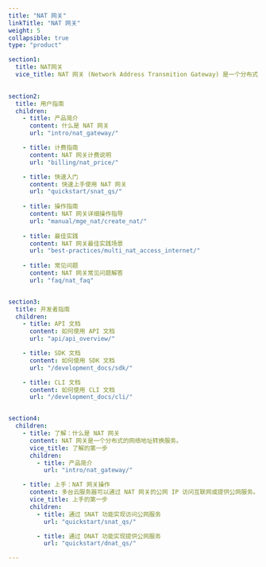 ```yaml
---
title: "NAT 网关"
linkTitle: "NAT 网关"
weight: 5
collapsible: true
type: "product"

section1:
  title: NAT网关
  vice_title: NAT 网关 (Network Address Transmition Gateway) 是一个分布式的网络地址转换服务，可以为私有网络的云服务器提供复用公网 IP 的能力，用户的多个私有网络可以通过一个统一的 NAT 网关访问公网或提供互联网服务。
 

section2:
  title: 用户指南
  children:
    - title: 产品简介
      content: 什么是 NAT 网关
      url: "intro/nat_gateway/"

    - title: 计费指南
      content: NAT 网关计费说明
      url: "billing/nat_price/"

    - title: 快速入门
      content: 快速上手使用 NAT 网关
      url: "quickstart/snat_qs/"
      
    - title: 操作指南
      content: NAT 网关详细操作指导
      url: "manual/mge_nat/create_nat/"
  
    - title: 最佳实践
      content: NAT 网关最佳实践场景
      url: "best-practices/multi_nat_access_internet/"
      
    - title: 常见问题
      content: NAT 网关常见问题解答
      url: "faq/nat_faq"


section3:
  title: 开发者指南
  children:
    - title: API 文档
      content: 如何使用 API 文档
      url: "api/api_overview/"

    - title: SDK 文档
      content: 如何使用 SDK 文档
      url: "/development_docs/sdk/"

    - title: CLI 文档
      content: 如何使用 CLI 文档
      url: "/development_docs/cli/"


section4:
  children:
    - title: 了解：什么是 NAT 网关
      content: NAT 网关是一个分布式的网络地址转换服务。
      vice_title: 了解的第一步
      children:
        - title: 产品简介
          url: "intro/nat_gateway/"

    - title: 上手：NAT 网关操作
      content: 多台云服务器可以通过 NAT 网关的公网 IP 访问互联网或提供公网服务。
      vice_title: 上手的第一步
      children:
        - title: 通过 SNAT 功能实现访问公网服务
          url: "quickstart/snat_qs/" 

        - title: 通过 DNAT 功能实现提供公网服务
          url: "quickstart/dnat_qs/" 

---
```



